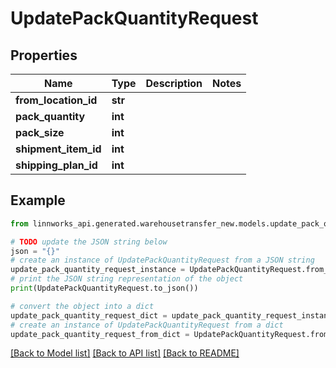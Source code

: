 # UpdatePackQuantityRequest


## Properties

Name | Type | Description | Notes
------------ | ------------- | ------------- | -------------
**from_location_id** | **str** |  | 
**pack_quantity** | **int** |  | 
**pack_size** | **int** |  | 
**shipment_item_id** | **int** |  | 
**shipping_plan_id** | **int** |  | 

## Example

```python
from linnworks_api.generated.warehousetransfer_new.models.update_pack_quantity_request import UpdatePackQuantityRequest

# TODO update the JSON string below
json = "{}"
# create an instance of UpdatePackQuantityRequest from a JSON string
update_pack_quantity_request_instance = UpdatePackQuantityRequest.from_json(json)
# print the JSON string representation of the object
print(UpdatePackQuantityRequest.to_json())

# convert the object into a dict
update_pack_quantity_request_dict = update_pack_quantity_request_instance.to_dict()
# create an instance of UpdatePackQuantityRequest from a dict
update_pack_quantity_request_from_dict = UpdatePackQuantityRequest.from_dict(update_pack_quantity_request_dict)
```
[[Back to Model list]](../README.md#documentation-for-models) [[Back to API list]](../README.md#documentation-for-api-endpoints) [[Back to README]](../README.md)


